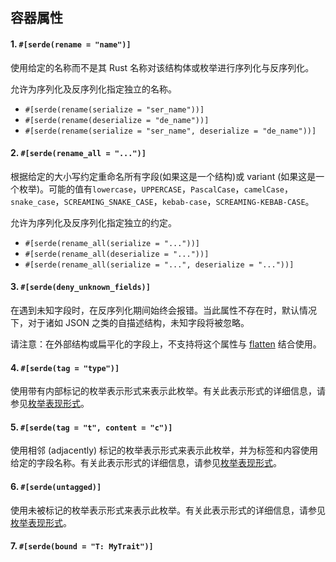 ## 容器属性

#### 1. `#[serde(rename = "name")]`

使用给定的名称而不是其 Rust 名称对该结构体或枚举进行序列化与反序列化。

允许为序列化及反序列化指定独立的名称。

 - `#[serde(rename(serialize = "ser_name"))]`
 - `#[serde(rename(deserialize = "de_name"))]`
 - `#[serde(rename(serialize = "ser_name", deserialize = "de_name"))]`

#### 2. `#[serde(rename_all = "...")]`

根据给定的大小写约定重命名所有字段(如果这是一个结构)或 variant (如果这是一个枚举)。可能的值有`lowercase`，`UPPERCASE`，`PascalCase`，`camelCase`，`snake_case`，`SCREAMING_SNAKE_CASE`，`kebab-case`，`SCREAMING-KEBAB-CASE`。

允许为序列化及反序列化指定独立的约定。

 - `#[serde(rename_all(serialize = "..."))]`
 - `#[serde(rename_all(deserialize = "..."))]`
 - `#[serde(rename_all(serialize = "...", deserialize = "..."))]`

#### 3. `#[serde(deny_unknown_fields)]`

在遇到未知字段时，在反序列化期间始终会报错。当此属性不存在时，默认情况下，对于诸如 JSON 之类的自描述结构，未知字段将被忽略。

请注意：在外部结构或扁平化的字段上，不支持将这个属性与 [flatten](https://serde.rs/field-attrs.html#flatten) 结合使用。

#### 4. `#[serde(tag = "type")]`

使用带有内部标记的枚举表示形式来表示此枚举。有关此表示形式的详细信息，请参见[枚举表现形式](./枚举表现形式.md)。

#### 5. `#[serde(tag = "t", content = "c")]`

使用相邻 (adjacently) 标记的枚举表示形式来表示此枚举，并为标签和内容使用给定的字段名称。有关此表示形式的详细信息，请参见[枚举表现形式](./枚举表现形式.md)。

#### 6. `#[serde(untagged)]`

使用未被标记的枚举表示形式来表示此枚举。有关此表示形式的详细信息，请参见[枚举表现形式](./枚举表现形式.md)。

#### 7. `#[serde(bound = "T: MyTrait")]`